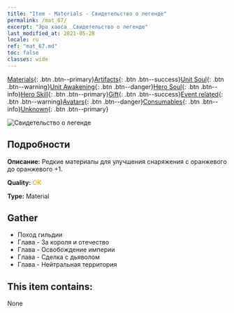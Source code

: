 ```yaml
---
title: "Item - Materials - Свидетельство о легенде"
permalink: /mat_67/
excerpt: "Эра хаоса  Свидетельство о легенде"
last_modified_at: 2021-05-28
locale: ru
ref: "mat_67.md"
toc: false
classes: wide
---
```

 [Materials](/ItemsRU/){: .btn .btn--primary}[Artifacts](/ItemsRU/Artifacts/){: .btn .btn--success}[Unit Soul](/ItemsRU/UnitSoul/){: .btn .btn--warning}[Unit Awakening](/ItemsRU/UnitAwakening/){: .btn .btn--danger}[Hero Soul](/ItemsRU/HeroSoul/){: .btn .btn--info}[Hero Skill](/ItemsRU/HeroSkill/){: .btn .btn--primary}[Gift](/ItemsRU/Gift/){: .btn .btn--success}[Event related](/ItemsRU/Events/){: .btn .btn--warning}[Avatars](/ItemsRU/Avatars/){: .btn .btn--danger}[Consumables](/ItemsRU/Consumables/){: .btn .btn--info}[Unknown](/ItemsRU/Unknown/){: .btn .btn--primary}

 ![Свидетельство о легенде](/images/t/i_cailiao_hexin3.png)

## Подробности
 **Описание:** Редкие материалы для улучшения снаряжения c оранжевого до оранжевого +1.

 **Quality:** <span style="color: #FF8C00">OK</span>

 **Type:** Material

## Gather

*    Поход гильдии 
*    Глава - За короля и отечество 
*    Глава - Освобождение империи 
*    Глава - Сделка с дьяволом 
*    Глава - Нейтральная территория 

## This item contains:

  None

